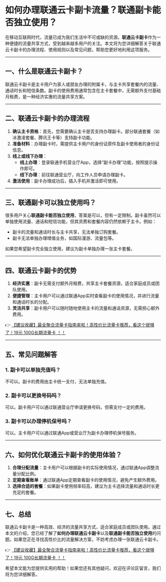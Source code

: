 # 如何办理联通云卡副卡流量？联通副卡能否独立使用？

在移动互联网时代，流量已成为我们生活中不可或缺的资源。**联通云卡副卡**作为一种便捷的流量共享方式，受到越来越多用户的关注。本文将为您详细解答关于联通云卡副卡的办理流程、使用规则以及常见问题，帮助您更好地利用这项服务。

---

## 一、什么是联通云卡副卡？

联通云卡副卡是主卡用户为家人或朋友办理的附属卡，与主卡共享套餐内的流量、通话时长和短信条数。副卡的使用费用通常包含在主卡套餐中，无需额外支付基础月租费，是一种经济实惠的流量共享方案。

---

## 二、联通云卡副卡的办理流程

1. **确认主卡资格**：首先，您需要确认主卡是否支持办理副卡。部分联通套餐（如冰激凌套餐、腾讯王卡等）支持副卡功能。
2. **准备材料**：办理副卡时，需提供主卡用户的身份证原件及副卡使用者的身份证信息。
3. **线上或线下办理**：
   - **线上办理**：登录联通手机营业厅App，选择“副卡办理”功能，按照提示操作即可。
   - **线下办理**：前往联通营业厅，向工作人员申请办理副卡。
4. **激活使用**：副卡办理成功后，插入手机并激活即可使用。

---

## 三、联通副卡可以独立使用吗？

很多用户关心**联通副卡能否独立使用**，答案是可以，但有一定限制。副卡虽然可以单独使用流量、通话和短信功能，但其资费和套餐内容仍然依赖于主卡。例如：
- 副卡的流量和通话时长与主卡共享，无法单独订购套餐。
- 副卡无法单独办理增值业务，如国际漫游、流量包等。

如果您希望副卡完全独立使用，建议为副卡单独办理一张主卡套餐。

---

## 四、联通云卡副卡的优势

1. **经济实惠**：副卡无需支付额外月租费，共享主卡套餐资源，适合家庭成员或团队使用。
2. **便捷管理**：主卡用户可以通过联通App实时查看副卡的使用情况，并进行流量和通话时长的分配。
3. **灵活共享**：副卡用户可以随时随地使用主卡的流量和通话资源，无需担心额外费用。

👉 [【建议收藏】最全聚合流量卡指南来啦！高性价比流量卡推荐，看这个就够了！19元 100G长期流量卡 ！！](https://bit.ly/Liuliangka)

---

## 五、常见问题解答

### 1. 副卡可以单独充值吗？
不可以。副卡的费用由主卡统一支付，无法单独充值。

### 2. 副卡可以更换号码吗？
可以。副卡用户可以通过联通营业厅申请更换号码，但需支付一定的费用。

### 3. 副卡可以办理停机保号吗？
可以。主卡用户可以通过联通App或营业厅为副卡办理停机保号服务。

---

## 六、如何优化联通云卡副卡的使用体验？

1. **合理分配流量**：主卡用户可以根据副卡的实际使用情况，通过联通App调整流量分配比例。
2. **定期查看账单**：通过联通App定期查看副卡的使用情况，避免产生额外费用。
3. **选择合适的套餐**：如果副卡使用频率较高，建议为主卡选择流量和通话时长更充足的套餐。

---

## 七、总结

联通云卡副卡是一种高效、经济的流量共享方式，适合家庭成员或团队使用。通过本文的介绍，您已经了解了**如何办理联通云卡副卡**以及**联通副卡能否独立使用**的问题。如果您正在寻找高性价比的流量解决方案，不妨考虑办理一张联通云卡副卡。

👉 [【建议收藏】最全聚合流量卡指南来啦！高性价比流量卡推荐，看这个就够了！19元 100G长期流量卡 ！！](https://bit.ly/Liuliangka)

希望本文能为您提供实用的帮助！如果您还有其他疑问，欢迎在评论区留言，我们将为您详细解答。